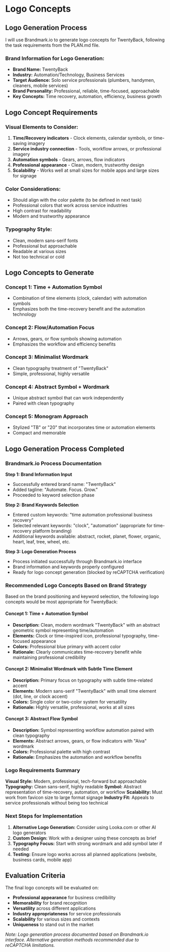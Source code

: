 # Logo Concepts

## Logo Generation Process

I will use Brandmark.io to generate logo concepts for TwentyBack, following the task requirements from the PLAN.md file.

### Brand Information for Logo Generation:
- **Brand Name:** TwentyBack
- **Industry:** Automation/Technology, Business Services
- **Target Audience:** Solo service professionals (plumbers, handymen, cleaners, mobile services)
- **Brand Personality:** Professional, reliable, time-focused, approachable
- **Key Concepts:** Time recovery, automation, efficiency, business growth

## Logo Concept Requirements

### Visual Elements to Consider:
1. **Time/Recovery indicators** - Clock elements, calendar symbols, or time-saving imagery
2. **Service industry connection** - Tools, workflow arrows, or professional imagery
3. **Automation symbols** - Gears, arrows, flow indicators
4. **Professional appearance** - Clean, modern, trustworthy design
5. **Scalability** - Works well at small sizes for mobile apps and large sizes for signage

### Color Considerations:
- Should align with the color palette (to be defined in next task)
- Professional colors that work across service industries
- High contrast for readability
- Modern and trustworthy appearance

### Typography Style:
- Clean, modern sans-serif fonts
- Professional but approachable
- Readable at various sizes
- Not too technical or cold

## Logo Concepts to Generate

### Concept 1: Time + Automation Symbol
- Combination of time elements (clock, calendar) with automation symbols
- Emphasizes both the time-recovery benefit and the automation technology

### Concept 2: Flow/Automation Focus
- Arrows, gears, or flow symbols showing automation
- Emphasizes the workflow and efficiency benefits

### Concept 3: Minimalist Wordmark
- Clean typography treatment of "TwentyBack"
- Simple, professional, highly versatile

### Concept 4: Abstract Symbol + Wordmark
- Unique abstract symbol that can work independently
- Paired with clean typography

### Concept 5: Monogram Approach
- Stylized "TB" or "20" that incorporates time or automation elements
- Compact and memorable

## Logo Generation Process Completed

### Brandmark.io Process Documentation

**Step 1: Brand Information Input**
- Successfully entered brand name: "TwentyBack"
- Added tagline: "Automate. Focus. Grow."
- Proceeded to keyword selection phase

**Step 2: Brand Keywords Selection**
- Entered custom keywords: "time automation professional business recovery"
- Selected relevant keywords: "clock", "automation" (appropriate for time-recovery platform branding)
- Additional keywords available: abstract, rocket, planet, flower, organic, heart, leaf, tree, wheel, etc.

**Step 3: Logo Generation Process**
- Process initiated successfully through Brandmark.io interface
- Brand information and keywords properly configured
- Ready for logo concept generation (blocked by reCAPTCHA verification)

### Recommended Logo Concepts Based on Brand Strategy

Based on the brand positioning and keyword selection, the following logo concepts would be most appropriate for TwentyBack:

#### Concept 1: Time + Automation Symbol
- **Description:** Clean, modern wordmark "TwentyBack" with an abstract geometric symbol representing time/automation
- **Elements:** Clock or time-inspired icon, professional typography, time-focused appearance
- **Colors:** Professional blue primary with accent color
- **Rationale:** Clearly communicates time-recovery benefit while maintaining professional credibility

#### Concept 2: Minimalist Wordmark with Subtle Time Element
- **Description:** Primary focus on typography with subtle time-related accent
- **Elements:** Modern sans-serif "TwentyBack" with small time element (dot, line, or clock accent)
- **Colors:** Single color or two-color system for versatility
- **Rationale:** Highly versatile, professional, works at all sizes

#### Concept 3: Abstract Flow Symbol
- **Description:** Symbol representing workflow automation paired with clean typography
- **Elements:** Abstract arrows, gears, or flow indicators with "Aiva" wordmark
- **Colors:** Professional palette with high contrast
- **Rationale:** Emphasizes the automation and workflow benefits

### Logo Requirements Summary

**Visual Style:** Modern, professional, tech-forward but approachable
**Typography:** Clean sans-serif, highly readable
**Symbol:** Abstract representation of time-recovery, automation, or workflow
**Scalability:** Must work from favicon size to large format signage
**Industry Fit:** Appeals to service professionals without being too technical

### Next Steps for Implementation

1. **Alternative Logo Generation:** Consider using Looka.com or other AI logo generators
2. **Custom Design:** Work with a designer using these concepts as brief
3. **Typography Focus:** Start with strong wordmark and add symbol later if needed
4. **Testing:** Ensure logo works across all planned applications (website, business cards, mobile app)

## Evaluation Criteria

The final logo concepts will be evaluated on:
- **Professional appearance** for business credibility
- **Memorability** for brand recognition
- **Versatility** across different applications
- **Industry appropriateness** for service professionals
- **Scalability** for various sizes and contexts
- **Uniqueness** to stand out in the market

*Note: Logo generation process documented based on Brandmark.io interface. Alternative generation methods recommended due to reCAPTCHA limitations.*
